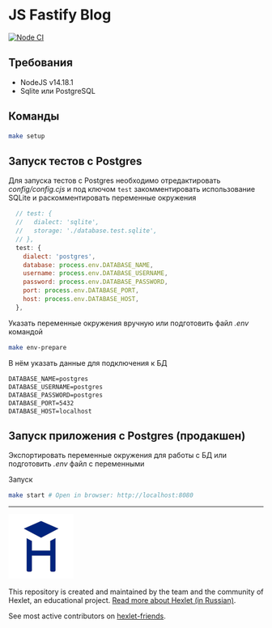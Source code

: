 # JS Fastify Blog

[![Node CI](https://github.com/hexlet-components/js-fastify-blog/workflows/Node%20CI/badge.svg)](https://github.com/hexlet-components/js-fastify-blog/actions)

## Требования

* NodeJS v14.18.1
* Sqlite или PostgreSQL

## Команды

```bash
make setup
```

## Запуск тестов с Postgres

Для запуска тестов с Postgres необходимо отредактировать *config/config.cjs* и под ключом `test` закомментировать использование SQLite и раскомментировать переменные окружения

```js
  // test: {
  //   dialect: 'sqlite',
  //   storage: './database.test.sqlite',
  // },
  test: {
    dialect: 'postgres',
    database: process.env.DATABASE_NAME,
    username: process.env.DATABASE_USERNAME,
    password: process.env.DATABASE_PASSWORD,
    port: process.env.DATABASE_PORT,
    host: process.env.DATABASE_HOST,
  },
```

Указать переменные окружения вручную или подготовить файл *.env* командой

```bash
make env-prepare
```

В нём указать данные для подключения к БД

```dotenv
DATABASE_NAME=postgres
DATABASE_USERNAME=postgres
DATABASE_PASSWORD=postgres
DATABASE_PORT=5432
DATABASE_HOST=localhost
```

## Запуск приложения с Postgres (продакшен)

Экспортировать переменные окружения для работы с БД или подготовить *.env* файл с переменными

Запуск

```bash
make start # Open in browser: http://localhost:8080
```

---

[![Hexlet Ltd. logo](https://raw.githubusercontent.com/Hexlet/assets/master/images/hexlet_logo128.png)](https://hexlet.io?utm_source=github&utm_medium=link&utm_campaign=js-fastify-blog)

This repository is created and maintained by the team and the community of Hexlet, an educational project. [Read more about Hexlet (in Russian)](https://hexlet.io?utm_source=github&utm_medium=link&utm_campaign=js-fastify-blog).

See most active contributors on [hexlet-friends](https://friends.hexlet.io/).
